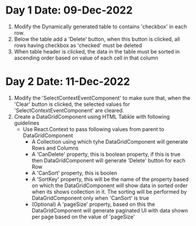 # Day 1 Date: 09-Dec-2022
1. Modify the Dynamically generated table to contains 'checkbox' in each row.
2. Below the table add a 'Delete' button, when this button is clicked, all rows having checkbox as 'checked' must be deleted
3. When table header is clicked, the data in the table must be sorted in ascending order based on value of each cell in that column

# Day 2 Date: 11-Dec-2022

1. Modify the 'SelectContextEventComponent' to make sure that, when the 'Clear' button is clicked, the selected values for 'SelectContextEventComponent' are cleared.
2. Create a DataGridComponent using HTML Tabkle with following guidelines
    - Use React.Context to pass following values from parent to DataGridComponent
        - A Collection using which tyhe DataGridComponent will generate Rows and Columns   
        - A 'CanDelete' property, this is boolean property, if this is true then DataGridComponent will generate 'Delete' button for each Row
        - A 'CanSort' property, this is boolen
        - A 'SortKey' property, this will be the name of the property based on which the DataGridComponent will show data in sorted order when its shows collection in it. The sorting will be performed by DataGridComponent only when 'CanSort' is true
        - (Optional) A 'pageSize' property, based on this the DataGridComponent will generate paginated UI  with data shown per page based on the value of 'pageSize'

